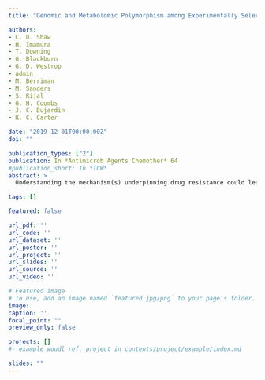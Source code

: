 ```yaml
---
title: "Genomic and Metabolomic Polymorphism among Experimentally Selected Paromomycin-Resistant Leishmania donovani Strains"

authors:
- C. D. Shaw
- H. Imamura
- T. Downing
- G. Blackburn
- G. D. Westrop
- admin
- M. Berriman
- M. Sanders
- S. Rijal
- G. H. Coombs
- J. C. Dujardin
- K. C. Carter

date: "2019-12-01T00:00:00Z"
doi: ""

publication_types: ["2"]
publication: In *Antimicrob Agents Chemother* 64
#publication_short: In *ICW*
abstract: >
  Understanding the mechanism(s) underpinning drug resistance could lead to novel treatments to reverse the increased tolerance of a pathogen. In this study, paromomycin (PMM) resistance (PMMr) was induced in three Nepalese clinical strains of Leishmania donovani with different inherent susceptibilities to antimony (Sb) drugs by stepwise exposure of promastigotes to PMM. Exposure to PMM resulted in the production of mixed populations of parasites, even though a single cloned population was used at the start of selection. PMM 50% inhibitory concentration (IC50) values for PMMr parasites varied between 104 and 481 μM at the promastigote stage and 32 and 195 μM at the intracellular amastigote stage. PMM resistance was associated with increased resistance to nitric oxide at the amastigote stage but not the promastigote stage (P < 0.05). This effect was most marked in the Sb-resistant (Sbr) PMMr clone, in which PMM resistance was associated with a significant upregulation of glutathione compared to that in its wild type (P < 0.05), although there was no change in the regulation of trypanothione (detected in its oxidized form). Interestingly, PMMr strains showed an increase in either the keto acid derivative of isoleucine (Sb intermediate PMMr) or the 2-hydroxy acids derived from arginine and tyrosine (Sb susceptible PMMr and Sbr PMMr). These results are consistent with the recent finding that the upregulation of the branched-chain amino acid aminotransferase and d-lactate dehydrogenase is linked to PMMr In addition, we found that PMMr is associated with a significant increase in aneuploidy during PMM selection in all the strains, which could allow the rapid selection of genetic changes that confer a survival advantage.

tags: []

featured: false

url_pdf: ''
url_code: ''
url_dataset: ''
url_poster: ''
url_project: ''
url_slides: ''
url_source: ''
url_video: ''

# Featured image
# To use, add an image named `featured.jpg/png` to your page's folder.
image:
caption: ''
focal_point: ""
preview_only: false

projects: []
#- example woudl ref. project in contents/project/example/index.md

slides: ""
---
```

